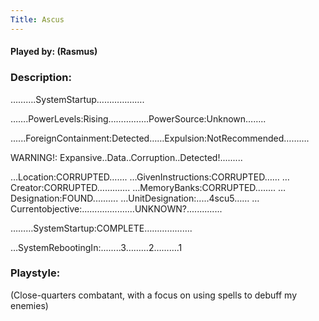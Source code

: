 ```yaml
---
Title: Ascus
---
```

#### Played by: (Rasmus)
### Description:
……….SystemStartup……………….

…….PowerLevels:Rising…………….PowerSource:Unknown……..

......ForeignContainment:Detected……Expulsion:NotRecommended……….

WARNING!: Expansive..Data..Corruption..Detected!.........

…Location:CORRUPTED…….
…GivenInstructions:CORRUPTED……
…Creator:CORRUPTED………….
…MemoryBanks:CORRUPTED........
…Designation:FOUND..........
…UnitDesignation:.....4scu5……
…Currentobjective:.....................UNKNOWN?..............

………SystemStartup:COMPLETE……………….

…SystemRebootingIn:........3………2……….1
### Playstyle:
(Close-quarters combatant, with a focus on using spells to debuff my enemies) 